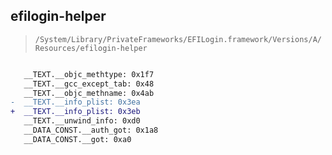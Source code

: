 ## efilogin-helper

> `/System/Library/PrivateFrameworks/EFILogin.framework/Versions/A/Resources/efilogin-helper`

```diff

   __TEXT.__objc_methtype: 0x1f7
   __TEXT.__gcc_except_tab: 0x48
   __TEXT.__objc_methname: 0x4ab
-  __TEXT.__info_plist: 0x3ea
+  __TEXT.__info_plist: 0x3eb
   __TEXT.__unwind_info: 0xd0
   __DATA_CONST.__auth_got: 0x1a8
   __DATA_CONST.__got: 0xa0

```
